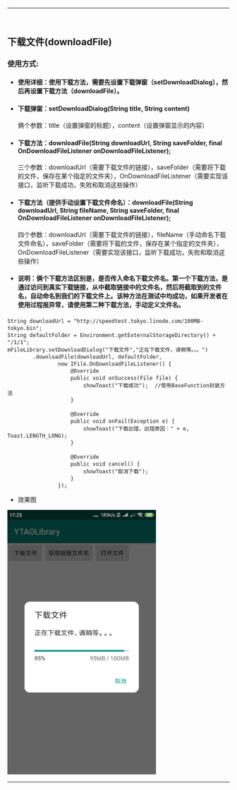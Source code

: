 ***
</br>

## 下载文件(downloadFile)
### 使用方式:
- #### 使用详细：使用下载方法，需要先设置下载弹窗（setDownloadDialog），然后再设置下载方法（downloadFile）。</br>
- #### 下载弹窗：setDownloadDialog(String title, String content)
  俩个参数：title（设置弹窗的标题），content（设置弹窗显示的内容）
- #### 下载方法：downloadFile(String downloadUrl, String saveFolder, final OnDownloadFileListener onDownloadFileListener);
  三个参数：downloadUrl（需要下载文件的链接），saveFolder（需要将下载的文件，保存在某个指定的文件夹），OnDownloadFileListener（需要实现该接口，监听下载成功，失败和取消这些操作）
- #### 下载方法（提供手动设置下载文件命名）：downloadFile(String downloadUrl, String fileName, String saveFolder, final OnDownloadFileListener onDownloadFileListener);
   四个参数：downloadUrl（需要下载文件的链接），fileName（手动命名下载文件命名），saveFolder（需要将下载的文件，保存在某个指定的文件夹），OnDownloadFileListener（需要实现该接口，监听下载成功，失败和取消这些操作）
- #### 说明：俩个下载方法区别是，是否传入命名下载文件名。第一个下载方法，是通过访问到真实下载链接，从中截取链接中的文件名，然后将截取到的文件名，自动命名到我们的下载文件上。该种方法在测试中均成功，如果开发者在使用过程报异常，请使用第二种下载方法，手动定义文件名。


```
String downloadUrl = "http://speedtest.tokyo.linode.com/100MB-tokyo.bin";
String defaultFolder = Environment.getExternalStorageDirectory() + "/1/1";
mFileLibrary.setDownloadDialog("下载文件","正在下载文件，请稍等。。。")
        .downloadFile(downloadUrl, defaultFolder,
                new IFile.OnDownloadFileListener() {
                    @Override
                    public void onSuccess(File file) {
                        showToast("下载成功");  //使用BaseFunction封装方法
                    }

                    @Override
                    public void onFail(Exception e) {
                        showToast("下载出错，出错原因：" + e, Toast.LENGTH_LONG);
                    }

                    @Override
                    public void cancel() {
                        showToast("取消下载");
                    }
                });
```
- 效果图
<img src="/README/picture/downloadFile.png" width = "337" height = "600"/>

***
</br>
